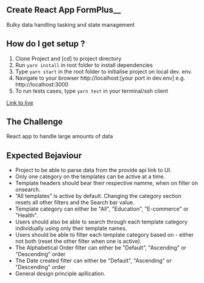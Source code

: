 ## Create React App FormPlus__
Bulky data handling tasking and state management<br>


## How do I get setup ?
1. Clone Project and [cd] to project directory
2. Run `yarn install` in root folder to install dependencies
3. Type `yarn start` in the root folder to initialise project on local dev. env.
4. Navigate to your browser http://localhost:[your port in dev.env] e.g. http://localhost:3000
5. To run tests cases, type  `yarn test` in your terminal/ssh client


[Link to live](https://emmanuel-formplus-assessment.netlify.app/)

## The Challenge
React app to handle large amounts of data

## Expected Bejaviour
- Project to be able to parse data from the provide api link to UI.
- Only one category on the templates can be active at a time.
- Template headers should bear their respective namme, when on filter on onsearch.
- “All templates” is active by default. Changing the category section resets all other filters and the Search bar value.
- Template category can either be "All", "Education", "E-commerce" or "Health".
- Users should also be able to search through each template category individually using only their template names.
- Users should be able to filter each template category based on - either not both (reset the other filter when one is active).
- The Alphabetical Order filter can either be "Default", "Ascending" or "Descending" order
- The Date created filter can either be "Default", "Ascending" or "Descending" order
- General design principle apllication.
